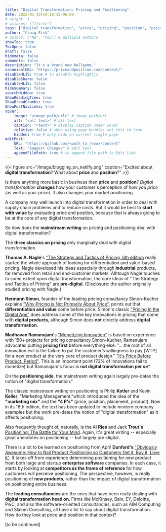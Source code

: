 ```yaml
---
title: "Digital Transformation: Pricing and Positioning"
date: 2022-01-16T14:19:15-06:00
# weight: 1
# aliases: ["/first"]
tags: ["digital transformation", "price", "pricing", "position", "positioning"]
author: "Craig Fisk"
# author: ["Me", "You"] # multiple authors
showToc: true
TocOpen: false
draft: false
hidemeta: false
comments: false
description: "It's a brand new ballgame."
canonicalURL: "https://priceandposition.com/content/"
disableHLJS: true # to disable highlightjs
disableShare: false
disableHLJS: false
hideSummary: false
searchHidden: true
ShowReadingTime: true
ShowBreadCrumbs: true
ShowPostNavLinks: true
cover:
    image: "<image path/url>" # image path/url
    alt: "<alt text>" # alt text
    caption: "<text>" # display caption under cover
    relative: false # when using page bundles set this to true
    hidden: true # only hide on current single page
editPost:
    URL: "https://github.com/<path_to_repo>/content"
    Text: "Suggest Changes" # edit text
    appendFilePath: true # to append file path to Edit link
---
```


{{< figure src="/image/blogging_on_netlify.png" caption="Excited about **digital transformation**? What about **price** and **position**?" >}}

Is there anything more basic in business than **price** and **position**? *Digital transformation* **changes** how your customer's perception of *how you price* (as well as your price). It also changes your market positioning. 

A company may well launch into digital transformation in order to deal with supply chain problems and to reduce costs. But it would be best to **start with value** by evaluating price and position, because that is always going to be at the core of any digital transformation.

So how does the **mainstream writing** on pricing and positioning deal with digital transformation?

The **three classics on pricing** only marginally deal with digital transformation.

**Thomas A. Nagle**'s ["The Strategy and Tactics of Pricing, 6th edition](https://www.amazon.com/Strategy-Tactics-Pricing-growing-profitably-dp-1138737518/dp/1138737518/ref=mt_other?_encoding=UTF8&me=&qid=) really started the whole approach of looking for differentiation and value-based pricing. Nagle developed his ideas especially through **industrial** products, far removed from retail and end-customer markets. Alhtough Nagle touches to some extent upon digital transformation, the core ideas of "The Strategy and Tactics of Pricing" are **pre-digital**. (Disclosure: the author originally studied pricing with Nagle.)

**Hermann Simon**, founder of the leading pricing consultancy Simon-Kucher explains ["Why Pricing is Not Primarily About Price"](https://www.monkhouseandcompany.com/podcast/why-pricing-is-not-primarily-about-price/), points out that **differentiation and value** come before price. Simon's classic ["Pricing in the Digital Age"](https://www.youtube.com/watch?v=hHT3bI3UkV8) does address some of the key innovations in pricing that come with **digital products**, although Simon does **not** directly address **digital transformation**.

**Madhavan Ramanujam**'s ["Monetizing Innovation"](https://www.amazon.com/Monetizing-Innovation-Companies-Design-Product-ebook/dp/B01F4DYY1I/ref=pd_sbs_4/140-1375818-0814438?pd_rd_w=wOS5s&pf_rd_p=690958f6-2825-419e-9c16-73ffd4055b65&pf_rd_r=SRXWHWD2W4P6DBW0XJ6C&pd_rd_r=3b11a6eb-bf55-4436-a3be-5453e75f521a&pd_rd_wg=HLBoX&pd_rd_i=B01F4DYY1I&psc=1) is based on experience with 150+ projects for pricing consultancy Simon-Kucher, Ramanujam advocates putting **pricing first** before everything else: "....the root of all innovation evil is the failure to put the customer’s willingness to pay [WTP] for a new product at the very core of product design." ["It's Price Before Product. Period"](https://review.firstround.com/its-price-before-product-period). This is an important point (72% of innovations fail to monetize) but Ramanujam's focus is **not digital transformation per se***.

On the **positioning side**, the mainstream writing again largely pre-dates the notion of "digital transformation."

The classic mainstream writing on positioning is Philip **Kotler** and Kevin **Keller**, "Marketing Management,"which introduced the idea of the **"marketing mix"** and the **"4 P's"** (price, position, placement, product). Now in its 16th edition, the text has been updated to include modern company examples but the work pre-dates the notion of "digital transformation" as it affects positioning.

Also frequently thought of, naturally, is the Al **Ries** and Jack **Trout's** [Positioning: The Battle for Your Mind](https://www.amazon.com/Positioning-Battle-Your-Al-Ries/dp/0071373586/ref=tmm_pap_swatch_0?_encoding=UTF8&qid=&sr=). Again, it's great writing -- especially great anecdotes on positioning -- but largely pre-digital.

There is a lot to be learned on positioning from 
April **Dunford's** ["Obviously Awesome: How to Nail Product Positioning so Customers Get it, Buy it, Love it"](https://www.amazon.com/Obviously-Awesome-Product-Positioning-Customers-ebook/dp/B07PPW5V9C/ref=pd_sbs_1/140-1375818-0814438?pd_rd_w=Tgts9&pf_rd_p=690958f6-2825-419e-9c16-73ffd4055b65&pf_rd_r=0ZX606GWWASKM6278BYQ&pd_rd_r=5a857157-a13f-44dc-8e78-c38cc42b1df4&pd_rd_wg=MCIb1&pd_rd_i=B07PPW5V9C&psc=1). It takes off from experience determining positioning for new product from both large and startup **enterprise software** companies. In each case, it starts by looking at **competitors as the frame of reference** for how customers will perceive positioning. The  perspective, however, is really positioning of **new products**, rather than the impact of digital transformation on positioning entire business.

The **leading consultancies** are the ones that have been really dealing with **digital transformation head on**. Firms like McKinsey, Bain, EY, Deloitte, PwC, and also the software-oriented consultancies, such as AIM Computing and Slalom Consulting, all have a lot to say about digital transformation. How do they look at price and position in that context?

[to be continued]


